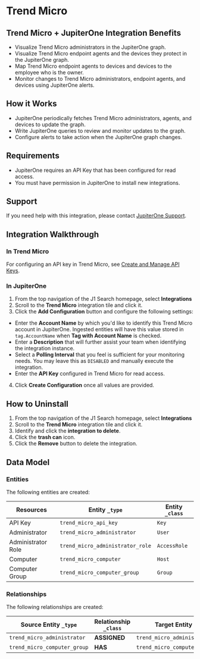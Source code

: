 # Trend Micro

## Trend Micro + JupiterOne Integration Benefits

- Visualize Trend Micro administrators in the JupiterOne graph.
- Visualize Trend Micro endpoint agents and the devices they protect in the
  JupiterOne graph.
- Map Trend Micro endpoint agents to devices and devices to the employee who is
  the owner.
- Monitor changes to Trend Micro administrators, endpoint agents, and devices
  using JupiterOne alerts.

## How it Works

- JupiterOne periodically fetches Trend Micro administrators, agents, and
  devices to update the graph.
- Write JupiterOne queries to review and monitor updates to the graph.
- Configure alerts to take action when the JupiterOne graph changes.

## Requirements

- JupiterOne requires an API Key that has been configured for read access.
- You must have permission in JupiterOne to install new integrations.

## Support

If you need help with this integration, please contact
[JupiterOne Support](https://support.jupiterone.io).

## Integration Walkthrough

### In Trend Micro

For configuring an API key in Trend Micro, see
[Create and Manage API Keys](https://automation.deepsecurity.trendmicro.com/article/12_0/create-and-manage-api-keys/).

### In JupiterOne

1. From the top navigation of the J1 Search homepage, select **Integrations**
2. Scroll to the **Trend Micro** integration tile and click it.
3. Click the **Add Configuration** button and configure the following settings:

- Enter the **Account Name** by which you'd like to identify this Trend Micro
  account in JupiterOne. Ingested entities will have this value stored in
  `tag.AccountName` when **Tag with Account Name** is checked.
- Enter a **Description** that will further assist your team when identifying
  the integration instance.
- Select a **Polling Interval** that you feel is sufficient for your monitoring
  needs. You may leave this as `DISABLED` and manually execute the integration.
- Enter the **API Key** configured in Trend Micro for read access.

4. Click **Create Configuration** once all values are provided.

## How to Uninstall

1. From the top navigation of the J1 Search homepage, select **Integrations**
2. Scroll to the **Trend Micro** integration tile and click it.
3. Identify and click the **integration to delete**.
4. Click the **trash can** icon.
5. Click the **Remove** button to delete the integration.

<!-- {J1_DOCUMENTATION_MARKER_START} -->
<!--
********************************************************************************
NOTE: ALL OF THE FOLLOWING DOCUMENTATION IS GENERATED USING THE
"j1-integration document" COMMAND. DO NOT EDIT BY HAND! PLEASE SEE THE DEVELOPER
DOCUMENTATION FOR USAGE INFORMATION:

https://github.com/JupiterOne/sdk/blob/main/docs/integrations/development.md
********************************************************************************
-->

## Data Model

### Entities

The following entities are created:

| Resources          | Entity `_type`                   | Entity `_class` |
| ------------------ | -------------------------------- | --------------- |
| API Key            | `trend_micro_api_key`            | `Key`           |
| Administrator      | `trend_micro_administrator`      | `User`          |
| Administrator Role | `trend_micro_administrator_role` | `AccessRole`    |
| Computer           | `trend_micro_computer`           | `Host`          |
| Computer Group     | `trend_micro_computer_group`     | `Group`         |

### Relationships

The following relationships are created:

| Source Entity `_type`        | Relationship `_class` | Target Entity `_type`            |
| ---------------------------- | --------------------- | -------------------------------- |
| `trend_micro_administrator`  | **ASSIGNED**          | `trend_micro_administrator_role` |
| `trend_micro_computer_group` | **HAS**               | `trend_micro_computer`           |

<!--
********************************************************************************
END OF GENERATED DOCUMENTATION AFTER BELOW MARKER
********************************************************************************
-->
<!-- {J1_DOCUMENTATION_MARKER_END} -->
